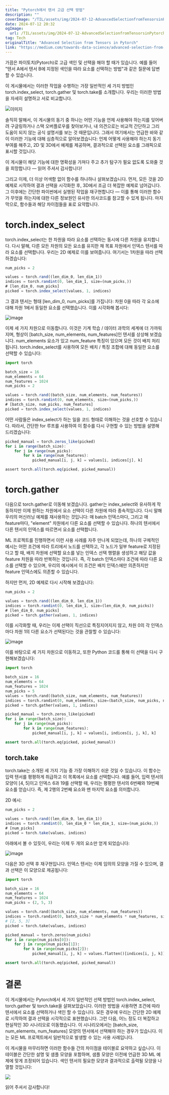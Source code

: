 ```yaml
---
title: "Pytorch에서 텐서 고급 선택 방법"
description: ""
coverImage: "/TIL/assets/img/2024-07-12-AdvancedSelectionfromTensorsinPytorch_0.png"
date: 2024-07-12 20:32
ogImage: 
  url: /TIL/assets/img/2024-07-12-AdvancedSelectionfromTensorsinPytorch_0.png
tag: Tech
originalTitle: "Advanced Selection from Tensors in Pytorch"
link: "https://medium.com/towards-data-science/advanced-selection-from-tensors-in-pytorch-f012e52eef80"
---
```



가끔은 파이토치(Pytorch)로 고급 색인 및 선택을 해야 할 때가 있습니다. 예를 들어 "텐서 A에서 텐서 B에 지정된 색인을 따라 요소를 선택하는 방법"과 같은 질문에 답변할 수 있습니다.

이 게시물에서는 이러한 작업을 수행하는 가장 일반적인 세 가지 방법인 torch.index_select, torch.gather 및 torch.take를 소개합니다. 우리는 이러한 방법을 자세히 설명하고 서로 비교합니다.

![이미지](/TIL/assets/img/2024-07-12-AdvancedSelectionfromTensorsinPytorch_0.png)

솔직히 말해서, 이 게시물의 동기 중 하나는 어떤 기능을 언제 사용해야 하는지를 잊어버려 구글링하거나 스택 오버플로우를 찾아보거나, 내 의견으로는 비교적 간단하고 그리 도움이 되지 않는 공식 설명서를 보는 것 때문입니다. 그래서 여기에서는 언급한 바와 같이 이러한 기능에 대해 심층적으로 알아보겠습니다: 언제 어떻게 사용해야 하는지 동기부여를 해주고, 2D 및 3D에서 예제를 제공하며, 결과적으로 선택된 요소를 그래픽으로 표시할 것입니다.

<!-- TIL 수평 -->
<ins class="adsbygoogle"
     style="display:block"
     data-ad-client="ca-pub-4877378276818686"
     data-ad-slot="1549334788"
     data-ad-format="auto"
     data-full-width-responsive="true"></ins>
<script>
(adsbygoogle = window.adsbygoogle || []).push({});
</script>

이 게시물이 해당 기능에 대한 명확성을 가져다 주고 추가 탐구가 필요 없도록 도와줄 것을 희망합니다 — 읽어 주셔서 감사합니다!

그리고 이제, 더 이상 어색함 없이 함수를 하나하나 살펴보겠습니다. 먼저, 모든 것을 2D 예제로 시작하여 결과 선택을 시각화한 후, 3D에서 조금 더 복잡한 예제로 넘어갑니다. 그 이후에는 간단한 파이썬에서 실행된 작업을 재구현합니다 — 이를 통해 이러한 함수가 무엇을 하는지에 대한 다른 정보원인 유사한 의사코드를 참고할 수 있게 됩니다. 마지막으로, 함수들과 해당 차이점들을 표로 요약합니다.

# torch.index_select

torch.index_select는 한 차원을 따라 요소를 선택하는 동시에 다른 차원을 유지합니다. 다시 말해, 다른 모든 차원의 모든 요소를 유지한 채 목표 차원에서 인덱스 텐서를 따라 요소를 선택합니다. 우리는 2D 예제로 이를 보여줍니다. 여기서는 1차원을 따라 선택하겠습니다:

<!-- TIL 수평 -->
<ins class="adsbygoogle"
     style="display:block"
     data-ad-client="ca-pub-4877378276818686"
     data-ad-slot="1549334788"
     data-ad-format="auto"
     data-full-width-responsive="true"></ins>
<script>
(adsbygoogle = window.adsbygoogle || []).push({});
</script>

```js
num_picks = 2

values = torch.rand((len_dim_0, len_dim_1))
indices = torch.randint(0, len_dim_1, size=(num_picks,))
# [len_dim_0, num_picks]
picked = torch.index_select(values, 1, indices)
```

그 결과 텐서는 형태 [len_dim_0, num_picks]를 가집니다: 차원 0을 따라 각 요소에 대해 차원 1에서 동일한 요소를 선택했습니다. 이를 시각화해 봅시다:

![image](/TIL/assets/img/2024-07-12-AdvancedSelectionfromTensorsinPytorch_1.png)

이제 세 가지 차원으로 이동합니다. 이것은 기계 학습 / 데이터 과학의 세계에 더 가까워지며, 형상이 [batch_size, num_elements, num_features]인 텐서를 상상해 보겠습니다. num_elements 요소가 있고 num_feature 특징이 있으며 모든 것이 배치 처리됩니다. torch.index_select를 사용하여 모든 배치 / 특징 조합에 대해 동일한 요소를 선택할 수 있습니다:


<!-- TIL 수평 -->
<ins class="adsbygoogle"
     style="display:block"
     data-ad-client="ca-pub-4877378276818686"
     data-ad-slot="1549334788"
     data-ad-format="auto"
     data-full-width-responsive="true"></ins>
<script>
(adsbygoogle = window.adsbygoogle || []).push({});
</script>

```js
import torch

batch_size = 16
num_elements = 64
num_features = 1024
num_picks = 2

values = torch.rand((batch_size, num_elements, num_features))
indices = torch.randint(0, num_elements, size=(num_picks,))
# [batch_size, num_picks, num_features]
picked = torch.index_select(values, 1, indices)
```

어떤 사람들은 index_select가 하는 일을 코드 형태로 이해하는 것을 선호할 수 있습니다. 따라서, 간단한 for 루프를 사용하여 이 함수를 다시 구현할 수 있는 방법을 설명해 드리겠습니다:

```js
picked_manual = torch.zeros_like(picked)
for i in range(batch_size):
    for j in range(num_picks):
        for k in range(num_features):
            picked_manual[i, j, k] = values[i, indices[j], k]

assert torch.all(torch.eq(picked, picked_manual))
```

# torch.gather


<!-- TIL 수평 -->
<ins class="adsbygoogle"
     style="display:block"
     data-ad-client="ca-pub-4877378276818686"
     data-ad-slot="1549334788"
     data-ad-format="auto"
     data-full-width-responsive="true"></ins>
<script>
(adsbygoogle = window.adsbygoogle || []).push({});
</script>

다음으로 torch.gather로 이동해 보겠습니다. gather는 index_select와 유사하게 작동하지만 이제 원하는 차원에서 요소 선택이 다른 차원에 따라 종속적입니다. 다시 말해 우리의 머신러닝 예제를 재사용하는 것입니다: 매 batch 인덱스마다, 그리고 매 feature마다, "element" 차원에서 다른 요소를 선택할 수 있습니다. 하나의 텐서에서 다른 텐서의 인덱스를 따르면서 요소를 선택합니다.

ML 프로젝트를 진행하면서 이런 사용 사례를 자주 만나게 되었는데, 하나의 구체적인 예시는 어떤 조건에 따라 트리에서 노드를 선택하고, 각 노드가 일부 feature로 지정된다고 할 때, 배치 차원에 선택할 요소를 넣는 인덱스 선택 행렬을 생성하고 해당 값을 feature 차원을 따라 반복하는 것입니다. 즉, 각 batch 인덱스마다 조건에 따라 다른 요소를 선택할 수 있으며, 우리의 예시에서 이 조건은 배치 인덱스에만 의존하지만 feature 인덱스에도 의존할 수 있습니다.

하지만 먼저, 2D 예제로 다시 시작해 보겠습니다:

```js
num_picks = 2

values = torch.rand((len_dim_0, len_dim_1))
indices = torch.randint(0, len_dim_1, size=(len_dim_0, num_picks))
# [len_dim_0, num_picks]
picked = torch.gather(values, 1, indices)
```

<!-- TIL 수평 -->
<ins class="adsbygoogle"
     style="display:block"
     data-ad-client="ca-pub-4877378276818686"
     data-ad-slot="1549334788"
     data-ad-format="auto"
     data-full-width-responsive="true"></ins>
<script>
(adsbygoogle = window.adsbygoogle || []).push({});
</script>

이를 시각화할 때, 우리는 이제 선택이 직선으로 특징지어지지 않고, 차원 0의 각 인덱스마다 차원 1의 다른 요소가 선택된다는 것을 관찰할 수 있습니다:

![image](/TIL/assets/img/2024-07-12-AdvancedSelectionfromTensorsinPytorch_2.png)

이를 바탕으로 세 가지 차원으로 이동하고, 또한 Python 코드를 통해 이 선택을 다시 구현해보겠습니다:

```python
import torch

batch_size = 16
num_elements = 64
num_features = 1024
num_picks = 5
values = torch.rand((batch_size, num_elements, num_features))
indices = torch.randint(0, num_elements, size=(batch_size, num_picks, num_features))
picked = torch.gather(values, 1, indices)

picked_manual = torch.zeros_like(picked)
for i in range(batch_size):
    for j in range(num_picks):
        for k in range(num_features):
            picked_manual[i, j, k] = values[i, indices[i, j, k], k]

assert torch.all(torch.eq(picked, picked_manual))
```

<!-- TIL 수평 -->
<ins class="adsbygoogle"
     style="display:block"
     data-ad-client="ca-pub-4877378276818686"
     data-ad-slot="1549334788"
     data-ad-format="auto"
     data-full-width-responsive="true"></ins>
<script>
(adsbygoogle = window.adsbygoogle || []).push({});
</script>

## torch.take

torch.take는 소개된 세 가지 기능 중 가장 이해하기 쉬운 것일 수 있습니다. 이 함수는 입력 텐서를 평평하게 취급하고 이 목록에서 요소를 선택합니다. 예를 들어, 입력 텐서의 모양이 [4, 5]이고 인덱스 6과 19를 선택할 때, 우리는 평평한 텐서의 6번째와 19번째 요소를 얻습니다. 즉, 제 2행의 2번째 요소와 맨 마지막 요소를 의미합니다.

2D 예시:

```js
num_picks = 2

values = torch.rand((len_dim_0, len_dim_1))
indices = torch.randint(0, len_dim_0 * len_dim_1, size=(num_picks,))
# [num_picks]
picked = torch.take(values, indices)
```

<!-- TIL 수평 -->
<ins class="adsbygoogle"
     style="display:block"
     data-ad-client="ca-pub-4877378276818686"
     data-ad-slot="1549334788"
     data-ad-format="auto"
     data-full-width-responsive="true"></ins>
<script>
(adsbygoogle = window.adsbygoogle || []).push({});
</script>

아래에서 볼 수 있듯이, 우리는 이제 두 개의 요소만 얻게 되었습니다:

![image](/TIL/assets/img/2024-07-12-AdvancedSelectionfromTensorsinPytorch_3.png)

다음은 3D 선택 후 재구현입니다. 인덱스 텐서는 이제 임의의 모양을 가질 수 있으며, 결과 선택은 이 모양으로 제공됩니다:

```python
import torch

batch_size = 16
num_elements = 64
num_features = 1024
num_picks = (2, 5, 3)

values = torch.rand((batch_size, num_elements, num_features))
indices = torch.randint(0, batch_size * num_elements * num_features, size=num_picks)
# [2, 5, 3]
picked = torch.take(values, indices)

picked_manual = torch.zeros(num_picks)
for i in range(num_picks[0]):
    for j in range(num_picks[1]):
        for k in range(num_picks[2]):
            picked_manual[i, j, k] = values.flatten()[indices[i, j, k]]

assert torch.all(torch.eq(picked, picked_manual))
```

<!-- TIL 수평 -->
<ins class="adsbygoogle"
     style="display:block"
     data-ad-client="ca-pub-4877378276818686"
     data-ad-slot="1549334788"
     data-ad-format="auto"
     data-full-width-responsive="true"></ins>
<script>
(adsbygoogle = window.adsbygoogle || []).push({});
</script>

# 결론

이 게시물에서는 Pytorch에서 세 가지 일반적인 선택 방법인 torch.index_select, torch.gather 및 torch.take을 살펴보았습니다. 이러한 방법을 사용하면 조건에 따라 텐서에서 요소를 선택하거나 색인 할 수 있습니다. 모든 경우에 우리는 간단한 2D 예제로 시작하여 결과 선택을 시각적으로 표현했습니다. 그런 다음, 어느 정도 더 복잡하고 현실적인 3D 시나리오로 이동했습니다. 이 시나리오에서는 [batch_size, num_elements, num_features] 모양의 텐서에서 선택해야 하는 경우가 있습니다. 이는 모든 ML 프로젝트에서 일반적으로 발생할 수 있는 사용 사례입니다.

이 게시물을 마무리하면 이러한 함수들 간의 차이점을 테이블로 요약하고 싶습니다. 이 테이블은 간단한 설명 및 샘플 모양을 포함하며, 샘플 모양은 이전에 언급한 3D ML 예제에 맞게 조정되어 있습니다. 색인 텐서의 필요한 모양과 결과적으로 출력될 모양을 나열할 것입니다:

<img src="/TIL/assets/img/2024-07-12-AdvancedSelectionfromTensorsinPytorch_4.png" />

<!-- TIL 수평 -->
<ins class="adsbygoogle"
     style="display:block"
     data-ad-client="ca-pub-4877378276818686"
     data-ad-slot="1549334788"
     data-ad-format="auto"
     data-full-width-responsive="true"></ins>
<script>
(adsbygoogle = window.adsbygoogle || []).push({});
</script>

읽어 주셔서 감사합니다!